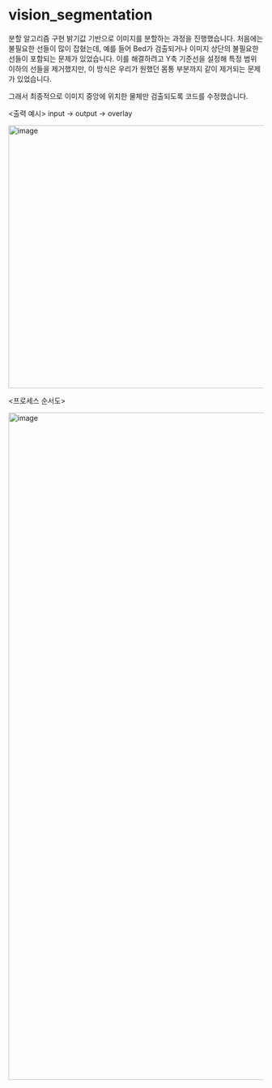 # vision_segmentation
분할 알고리즘 구현
밝기값 기반으로 이미지를 분할하는 과정을 진행했습니다.
처음에는 불필요한 선들이 많이 잡혔는데, 예를 들어 Bed가 검출되거나 이미지 상단의 불필요한 선들이 포함되는 문제가 있었습니다.
이를 해결하려고 Y축 기준선을 설정해 특정 범위 이하의 선들을 제거했지만, 이 방식은 우리가 원했던 몸통 부분까지 같이 제거되는 문제가 있었습니다.

그래서 최종적으로 이미지 중앙에 위치한 물체만 검출되도록 코드를 수정했습니다.

<출력 예시>
input -> output -> overlay

<img width="1552" height="519" alt="image" src="https://github.com/user-attachments/assets/b39bbaf1-f00a-42da-8a72-77e1fcbaf795" />

<프로세스 순서도>

<img width="660" height="1317" alt="image" src="https://github.com/user-attachments/assets/63e70a63-55ef-4995-b0ed-032f56949e42" />



